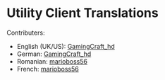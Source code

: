 # Utility Client Translations

Contributers:
- English (UK/US): [GamingCraft_hd](https://github.com/gamingcrafthd)
- German: [GamingCraft_hd](https://github.com/gamingcrafthd)
- Romanian: [marioboss56](https://github.com/marioboss56)
- French: [marioboss56](https://github.com/marioboss56)
